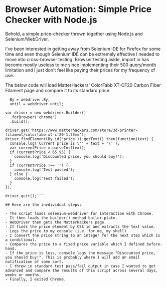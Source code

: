 # Browser Automation: Simple Price Checker with Node.js
Behold, a simple price-checker thrown together using Node.js and Selenium/WebDriver.

I've been interested in getting away from Selenium IDE for Firefox for some time and even though Selenium IDE can be extremely effective I needed to move into cross-browser testing. Browser testing aside, import.io has become mostly useless to me since implementing their 500 query/month limitation and I just don't feel like paying their prices for my frequency of use.

The below code will load MatterHackers' ColorFabb XT-CF20 Carbon Fiber Filament page and compare it to its standard price:

```var webdriver = require('selenium-webdriver'),
  By = webdriver.By,
  until = webdriver.until;

var driver = new webdriver.Builder()
  .forBrowser('chrome')
  .build();

driver.get('https://www.matterhackers.com/store/3d-printer-filament/colorfabb-xt-cf20-1.75mm');
driver.findElement(By.id('price')).getText().then(function(text) {
  console.log('Current price is \'' + text + '\'');
  var currentPrice = parseInt(text);
  if (currentPrice < 65.95) {
    console.log('Discounted price, you should buy!');
  }
  if (currentPrice !== '') {
    console.log('Test passed');
  } else {
    console.log('Test failed');
  }
});

driver.quit();```

## Here are the invdividual steps:

- The script loads selenium-webdriver for interaction with Chrome.
- It then loads the builder() method boiler-plate.
- WebDriver then gets the MatterHackers page.
- It finds the price element by CSS id and extracts the text value.
- Logs the price to my console (i.e. for me, my shell)
- I convert the price string to an integer for the next step which is a conditional.
- Compares the price to a fixed price variable which I defined before-hand.
- If the price is less, console logs the message "Discounted price, you should buy!". This is probably where I will add an email notification of some sort.
- I threw in standard test pass/fail output in case I wanted to get advanced and compare the results of this script across several days, weeks or months.
- Finally, I exited Chrome.
